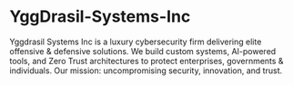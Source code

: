 # YggDrasil-Systems-Inc
Yggdrasil Systems Inc is a luxury cybersecurity firm delivering elite offensive &amp; defensive solutions. We build custom systems, AI-powered tools, and Zero Trust architectures to protect enterprises, governments &amp; individuals. Our mission: uncompromising security, innovation, and trust.
